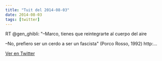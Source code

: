 ```yaml
---
title: "Tuit del 2014-08-03"
date: 2014-08-03
tags: [twitter]
---
```


RT @gen_ghibli: "–Marco, tienes que reintegrarte al cuerpo del aire

–No, prefiero ser un cerdo a ser un fascista" (Porco Rosso, 1992) http:…



[Ver en Twitter](https://twitter.com/i/web/status/496001125485928448)
